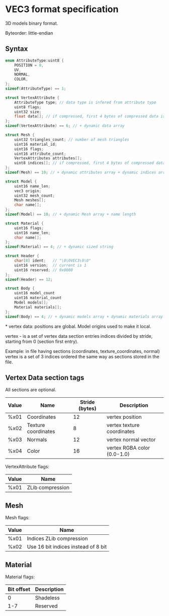 # VEC3 format specification

3D models binary format.

Byteorder: little-endian

## Syntax

```cpp
enum AttributeType:uint8 {
    POSITION = 0,
    UV,
    NORMAL,
    COLOR,
};
sizeof(AttributeType) == 1;

struct VertexAttribute {
    AttributeType type; // data type is infered from attribute type
    uint8 flags;
    uint32 size;
    float data[]; // if compressed, first 4 bytes of compressed data is decompressed size
};
sizeof(VertexAttribute) == 6; // + dynamic data array

struct Mesh {
    uint32 triangles_count; // number of mesh triangles
    uint16 material_id;
    uint16 flags;
    uint16 attribute_count;
    VertexAttributes attributes[];
    uint8 indices[]; // if compressed, first 4 bytes of compressed data is compressed buffer size
};
sizeof(Mesh) == 10; // + dynamic attributes array + dynamic indices array

struct Model {
	uint16 name_len;
    vec3 origin;
    uint32 mesh_count;
    Mesh meshes[];
    char name[];
};
sizeof(Model) == 18; // + dynamic Mesh array + name length

struct Material {
    uint16 flags;
    uint16 name_len;
    char name[];
};
sizeof(Material) == 4; // + dynamic sized string

struct Header {
    char[8] ident;   // "\0\0VEC3\0\0"
    uint16 version;  // current is 1
    uint16 reserved; // 0x0000
};
sizeof(Header) == 12;

struct Body {
    uint16 model_count
    uint16 material_count
    Model models[];
    Material materials[];
};
sizeof(Body) == 4; // + dynamic models array + dynamic materials array

```

\* vertex data: positions are global. Model origins used to make it local.

vertex - is a set of vertex data section entries indices divided by stride, starting from 0 (section first entry).

Example: in file having sections (coordinates, texture_coordinates, normal) vertex is a set of 3 indices ordered the
same way as sections stored in the file.

## Vertex Data section tags

All sections are optional.

| Value | Name                | Stride (bytes) | Description                 |
| ----- | ------------------- | -------------- | --------------------------- |
| %x01  | Coordinates         | 12             | vertex position             |
| %x02  | Texture coordinates | 8              | vertex texture coordinates  |
| %x03  | Normals             | 12             | vertex normal vector        |
| %x04  | Color               | 16             | vertex RGBA color (0.0-1.0) |

VertexAttribute flags:

| Value | Name             |
| ----- | ---------------- |
| %x01  | ZLib compression |

## Mesh

Mesh flags:

| Value | Name                                |
| ----- | ----------------------------------- |
| %x01  | Indices ZLib compression            |
| %x02  | Use 16 bit indices instead of 8 bit |

## Material

Material flags:

| Bit offset | Description |
|------------|-------------|
| 0          | Shadeless   |
| 1-7        | Reserved    |
